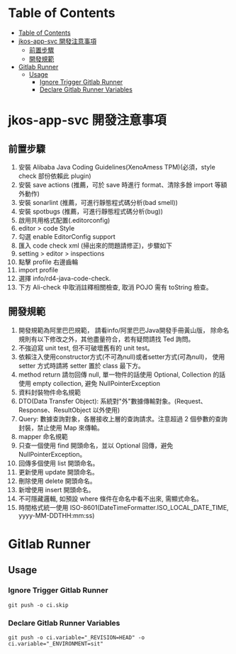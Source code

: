 # Table of Contents

- [Table of Contents](#table-of-contents)
- [jkos-app-svc 開發注意事項](#jkos-app-svc-開發注意事項)
  - [前置步驟](#前置步驟)
  - [開發規範](#開發規範)
- [Gitlab Runner](#gitlab-runner)
  - [Usage](#usage)
    - [Ignore Trigger Gitlab Runner](#ignore-trigger-gitlab-runner)
    - [Declare Gitlab Runner Variables](#declare-gitlab-runner-variables)

# jkos-app-svc 開發注意事項

## 前置步驟

1. 安裝 Alibaba Java Coding Guidelines(XenoAmess TPM)(必須，style check 部份依賴此 plugin)
2. 安裝 save actions (推薦，可於 save 時進行 format、清除多餘 import 等額外動作)
3. 安裝 sonarlint (推薦，可進行靜態程式碼分析(bad smell))
4. 安裝 spotbugs (推薦，可進行靜態程式碼分析(bug))
5. 啟用共用格式配置(.editorconfig)
1. editor > code Style
2. 勾選 enable EditorConfig support
6. 匯入 code check xml (掃出來的問題請修正)，步驟如下
1. setting > editor > inspections
2. 點擊 profile 右邊齒輪
3. import profile
4. 選擇 info/rd4-java-code-check.
5. 下方 Ali-check 中取消註釋相關檢查, 取消 POJO 需有 toString 檢查。

## 開發規範

1. 開發規範為阿里巴巴規範， 請看info/阿里巴巴Java開發手冊黃山版， 除命名規則有以下修改之外，其他盡量符合，若有疑問請找 Ted 詢問。
2. 不強迫寫 unit test, 但不可破壞舊有的 unit test。
3. 依賴注入使用constructor方式(不可為null)或者setter方式(可為null)， 使用 setter 方式時請將 setter 置於 class 最下方。
4. method return 請勿回傳 null, 單一物件的話使用 Optional, Collection 的話使用 empty collection, 避免 NullPointerException
5. 資料封裝物件命名規範
1. DTO(Data Transfer Object): 系統對"外"數據傳輸對象。(Request、Response、ResultObject 以外使用)
2. Query: 數據查詢對象，各層接收上層的查詢請求。注意超過 2 個參數的查詢封裝，禁止使用 Map 來傳輸。
6. mapper 命名規範
1. 只查一個使用 find 開頭命名，並以 Optional 回傳，避免 NullPointerException。
2. 回傳多個使用 list 開頭命名。
3. 更新使用 update 開頭命名。
4. 刪除使用 delete 開頭命名。
5. 新增使用 insert 開頭命名。
6. 不可隱藏邏輯, 如預設 where 條件在命名中看不出來, 需顯式命名。
7. 時間格式統一使用 ISO-8601(DateTimeFormatter.ISO_LOCAL_DATE_TIME, yyyy-MM-DDTHH:mm:ss)

# Gitlab Runner

## Usage

### Ignore Trigger Gitlab Runner

``` shell
git push -o ci.skip
```

### Declare Gitlab Runner Variables

``` shell
git push -o ci.variable="_REVISION=HEAD" -o ci.variable="_ENVIRONMENT=sit"
```
